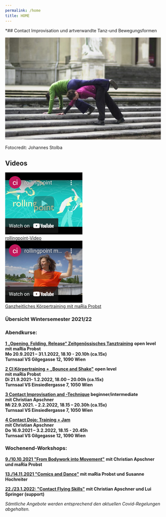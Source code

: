 ```yaml
---
permalink: /home
title: HOME
---
```

\*## [](#1)Contact Improvisation und artverwandte Tanz-und Bewegungsformen

![Christian und maRia tanzen Contact Improvisation auf einer Stiege](/assets/uploads/dsc_1901_klein.jpg "Contact Improvisation")

Fotocredit: Johannes Stolba

## Videos

<div class="imglink"><a target="_blank" href="https://www.youtube.com/watch?v=kp3DqzN1Ldo"><img src="/assets/uploads/video_vorschau_rollingpoint.png" /><div>rollingpoint-Video</div></a></div>

<div class="imglink"><a target="_blank" href="https://www.youtube.com/watch?v=kp3DqzN1Ldo"><img src="/assets/uploads/video_vorschau_maria.png" /><div>Ganzheitliches Körpertraining mit maRia Probst</div></a></div>

### **Übersicht Wintersemester 2021/22**

### **Abendkurse:**

<div class="named-anchor" id="/kurse#mo"></div>

**[1 „Opening, Folding, Release“ Zeitgenössisches Tanztraining](/kurse#mo)** **open level**\
**mit maRia Probst**  \
**Mo 20.9.2021 – 31.1.2022, 18.10 - 20.10h (ca.15x)**\
**Turnsaal VS Gilgegasse 12, 1090 Wien**

**[2 CI Körpertraining + „Bounce and Shake"](/kurse#di)**  **open level**\
**mit maRia Probst**\
**Di 21.9.2021- 1.2.2022, 18.00 – 20.00h (ca.15x)**\
**Turnsaal VS Einsiedlergasse 7, 1050 Wien**

**[3 Contact Improvisation and -Technique](/kurse#mi) beginner/intermediate\
mit Christian Apschner\
Mi 22.9.2021. - 2.2.2022, 18.15 – 20.30h (ca.15x)\
Turnsaal VS Einsiedlergasse 7, 1050 Wien**

**[4 Contact Dojo: Training + Jam](/dojo)**\
**mit Christian Apschner**\
**Do 16.9.2021 – 3.2.2022, 18.15 - 20.45h**\
**Turnsaal VS Gilgegasse 12, 1090 Wien**

### **Wochenend-Workshops:**

**[9./10.10.2021 "From Bodywork into Movement"](/workshops#bodywork)** **mit Christian Apschner und maRia Probst**

**[13./14.11.2021 "Comics and Dance"](/workshops#comics) mit maRia Probst und Susanne Hochreiter**

**[22./23.1.2022: "Contact Flying Skills"](/workshops#flying)** **mit Christian Apschner und Lui Springer (support)**

*Sämtliche Angebote werden entsprechend den aktuellen Covid-Regelungen abgehalten.*